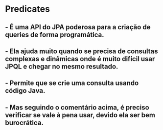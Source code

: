 # Predicates

## - É uma API do JPA poderosa para a criação de queries de forma programática.
## - Ela ajuda muito quando se precisa de consultas complexas e dinâmicas onde é muito difícil usar JPQL e chegar no mesmo resultado.
## - Permite que se crie uma consulta usando código Java.
## - Mas seguindo o comentário acima, é preciso verificar se vale à pena usar, devido ela ser bem burocrática.
